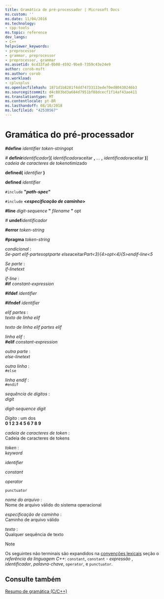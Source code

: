 ```yaml
---
title: Gramática de pré-processador | Microsoft Docs
ms.custom: ''
ms.date: 11/04/2016
ms.technology:
- cpp-tools
ms.topic: reference
dev_langs:
- C++
helpviewer_keywords:
- preprocessor
- grammar, preprocessor
- preprocessor, grammar
ms.assetid: 6cd33fad-0b08-4592-9be8-7359c43e24e9
author: corob-msft
ms.author: corob
ms.workload:
- cplusplus
ms.openlocfilehash: 1871d1b8281f4dd74733133ede70ed80430246b3
ms.sourcegitcommit: d4c803bd3a684d7951bf88dcecf1f14af43ae411
ms.translationtype: MT
ms.contentlocale: pt-BR
ms.lasthandoff: 08/10/2018
ms.locfileid: "42538567"
---
```

# <a name="preprocessor-grammar"></a>Gramática do pré-processador
**#define**  *identifier* *token-string*opt  
  
*#* **definir***identificador*[**(** *identificador*aceitar **,** *...*  **,** *identificador*aceitar **)**] *cadeia de caracteres de token*otimizado    
  
**defined(**  *identifier* **)**  
  
**defined**  *identifier*  
  
`#include` **"***path-spec***"**  
  
`#include` **\<***especificação de caminho***>**  
  
**#line**  *digit-sequence*  **"** *filename* **"** opt  
  
*#* **undef***identificador*   
  
**#error**  *token-string*  
  
**#pragma**  *token-string*  
  
*condicional* :  
*Se-part elif-partes*opt*parte else*aceitar*Part&lt;3}{4&gt;opt&lt;4}{5&gt;endif-line&lt;5*  
  
*Se parte* :  
*if-linetext*  
  
*if-line* :  
**#if**  *constant-expression*  
  
**#ifdef**  *identifier*  
  
**#ifndef**  *identifier*  
  
*elif partes* :  
*texto de linha elif*  
  
*texto de linha elif partes elif*  
  
*linha elif* :  
**#elif**  *constant-expression*  
  
*outra parte* :  
*else-linetext*  
  
*outra linha* :  
`#else`  
  
*linha endif* :  
`#endif`  
  
*sequência de dígitos* :  
*digit*  
  
*digit-sequence digit*  
  
*Dígito* : um dos  
**0 1 2 3 4 5 6 7 8 9**  
  
*cadeia de caracteres de token* :  
Cadeia de caracteres de tokens  
  
*token* :  
*keyword*  
  
*identifier*  
  
*constant*  
  
*operator*  
  
`punctuator`  
  
*nome do arquivo* :  
Nome de arquivo válido do sistema operacional  
  
*especificação de caminho* :  
Caminho de arquivo válido  
  
*texto* :  
Qualquer sequência de texto  
  
> [!NOTE]
> Os seguintes não terminais são expandidos na [convenções lexicais](../cpp/lexical-conventions.md) seção o *referência da linguagem C++*: `constant`, `constant` - *expressão* , *identificador*, *palavra-chave*, `operator`, e `punctuator`.  
  
## <a name="see-also"></a>Consulte também  
 
[Resumo de gramática (C/C++)](../preprocessor/grammar-summary-c-cpp.md)